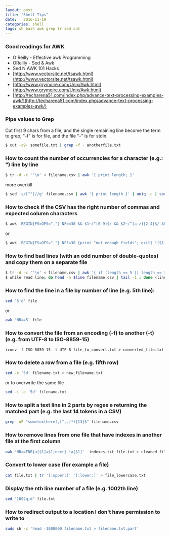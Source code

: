```yaml
---
layout: post
title: "Shell Tips"
date:   2016-11-19
categories: shell
tags: sh bash awk grep tr sed cut
---
```

### Good readings for AWK

* O'Reilly - Effective awk Programming
* OReilly - Sed & Awk
* Sed N AWK 101 Hacks
* [http://www.vectorsite.net/tsawk.html](http://www.vectorsite.net/tsawk.html)
* [http://www.grymoire.com/Unix/Awk.html](http://www.grymoire.com/Unix/Awk.html)
* [http://techarena51.com/index.php/advance-text-processing-examples-awk/](http://techarena51.com/index.php/advance-text-processing-examples-awk/)

### Pipe values to Grep
Cut first 9 chars from a file, and the single remaining line become the term to grep; "-f" is for file, and the file "-" is for stdin.

```sh
$ cut -c9- somefile.txt | grep -f - anotherfile.txt
```

### How to count the number of occurrencies for a character (e.g.: ") line by line
```sh
$ tr -d -c '"\n' < filename.csv | awk '{ print length; }'
```

more overkill

```sh
$ sed 's/[^"]//g' filename.csv | awk '{ print length }' | uniq -c | sort
```

### How to check if the CSV has the right number of commas and expected column characters
```sh
$ awk 'BEGIN{FS=OFS=","} NF==30 && $1~/^[0-9]$/ && $2~/^[a-z]{2,4}$/ && $3~/^[YN]$/' filename.csv
```

or

```sh
$ awk 'BEGIN{FS=OFS=","} NF!=30 {print "not enough fields"; exit} !($1~/^[0-9]$/) {print "1st field invalid"; exit}' filename.csv
```

### How to find bad lines (with an odd number of double-quotes) and copy them on a separate file
```sh
$ tr -d -c '"\n' < filename.csv | awk '{ if (length == 5 || length == 3) print NR }' > lines.txt
$ while read line; do head -n $line filename.csv | tail -1 ; done <lines.txt > bad_lines.txt
```

### How to find the line in a file by number of line (e.g. 5th line):
```sh
sed '5!d' file
```

or

```sh
awk 'NR==5' file
```

### How to convert the file from an encoding (-f) to another (-t) (e.g. from UTF-8 to ISO-8859-15)
```iconv -f ISO-8859-15 -t UTF-8 file_to_convert.txt > converted_file.txt```

### How to delete a row from a file (e.g. fifth row)
```sh
sed -e '5d' filename.txt > new_filename.txt
```

or to overwrite the same file

```sh
sed -i -e '5d' filename.txt
```

### How to split a text line in 2 parts by regex e returning the matched part (e.g. the last 14 tokens in a CSV)
```sh
grep -oP "sometexthere(,[^,.]*){13}$" filename.csv
```

### How to remove lines from one file that have indexes in another file at the first column
```sh
awk 'NR==FNR{a[$1]=$1;next} !a[$1]'  indexes.txt file.txt > cleaned_file.txt
```

### Convert to lower case (for example a file)
```sh
cat file.txt | tr '[:upper:]' '[:lower:]' > file_lowercase.txt
```

### Display the nth line number of a file (e.g. 1002th line)
```sh
sed "1002q;d" file.txt
```

### How to redirect output to a location I don't have permission to write to
```sh
sudo sh -c 'head -1000000 filename.txt > filename.txt.part'
```
